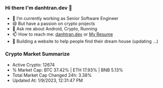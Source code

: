 ### Hi there I'm danhtran.dev 👋

- 🔭 I’m currently working as Senior Software Engineer
- 😄 But have a passion on crypto projects
- 💬 Ask me about Android, Crypto, Running 
- 📫 How to reach me: <a href="https://danhtran.dev" target="_blank">danhtran.dev</a> or <a href="Dan-Resume.pdf" target="_blank">My Resume</a>
- 🌱 Building a website to help people find their dream house (updating ...)

### Crypto Market Summarize
- Active Crypto: 12674
- % Market Cap: BTC 37.42% | ETH 17.93% | BNB 5.13%
- Total Market Cap Changed 24h: 3.38%
- Updated At: 1/9/2023, 12:31:47 PM

